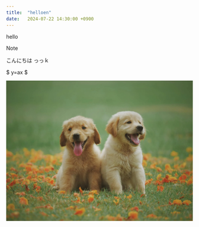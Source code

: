 ```yaml
---
title:  "helloen"
date:   2024-07-22 14:30:00 +0900
---
```


hello

> [!note]
> こんにちは
> っっｋ

$ y=ax $

![](../assets/dogs.webp)
